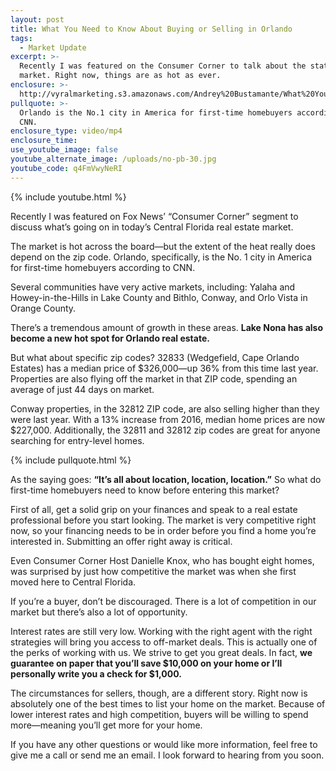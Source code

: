 ```yaml
---
layout: post
title: What You Need to Know About Buying or Selling in Orlando
tags:
  - Market Update
excerpt: >-
  Recently I was featured on the Consumer Corner to talk about the state of our
  market. Right now, things are as hot as ever.
enclosure: >-
  http://vyralmarketing.s3.amazonaws.com/Andrey%20Bustamante/What%20You%20Need%20to%20Know%20About%20Buying%20or%20Selling%20in%20Orlando.mp4
pullquote: >-
  Orlando is the No.1 city in America for first-time homebuyers according to
  CNN.
enclosure_type: video/mp4
enclosure_time:
use_youtube_image: false
youtube_alternate_image: /uploads/no-pb-30.jpg
youtube_code: q4FmVwyNeRI
---
```



{% include youtube.html %}

Recently I was featured on Fox News’ “Consumer Corner” segment to discuss what’s going on in today’s Central Florida real estate market.

The market is hot across the board—but the extent of the heat really does depend on the zip code. Orlando, specifically, is the No. 1 city in America for first-time homebuyers according to CNN.

Several communities have very active markets, including: Yalaha and Howey-in-the-Hills in Lake County and Bithlo, Conway, and Orlo Vista in Orange County.

There’s a tremendous amount of growth in these areas. **Lake Nona has also become a new hot spot for Orlando real estate.**

But what about specific zip codes? 32833 (Wedgefield, Cape Orlando Estates) has a median price of $326,000—up 36% from this time last year. Properties are also flying off the market in that ZIP code, spending an average of just 44 days on market.

Conway properties, in the 32812 ZIP code, are also selling higher than they were last year. With a 13% increase from 2016, median home prices are now $227,000. Additionally, the 32811 and 32812 zip codes are great for anyone searching for entry-level homes.

{% include pullquote.html %}

As the saying goes: **“It’s all about location, location, location.”** So what do first-time homebuyers need to know before entering this market?

First of all, get a solid grip on your finances and speak to a real estate professional before you start looking. The market is very competitive right now, so your financing needs to be in order before you find a home you’re interested in. Submitting an offer right away is critical.

Even Consumer Corner Host Danielle Knox, who has bought eight homes, was surprised by just how competitive the market was when she first moved here to Central Florida.

If you’re a buyer, don’t be discouraged. There is a lot of competition in our market but there’s also a lot of opportunity.

Interest rates are still very low. Working with the right agent with the right strategies will bring you access to off-market deals. This is actually one of the perks of working with us. We strive to get you great deals. In fact, **we guarantee on paper that you’ll save $10,000 on your home or I’ll personally write you a check for $1,000.**

The circumstances for sellers, though, are a different story. Right now is absolutely one of the best times to list your home on the market. Because of lower interest rates and high competition, buyers will be willing to spend more—meaning you’ll get more for your home.

If you have any other questions or would like more information, feel free to give me a call or send me an email. I look forward to hearing from you soon.